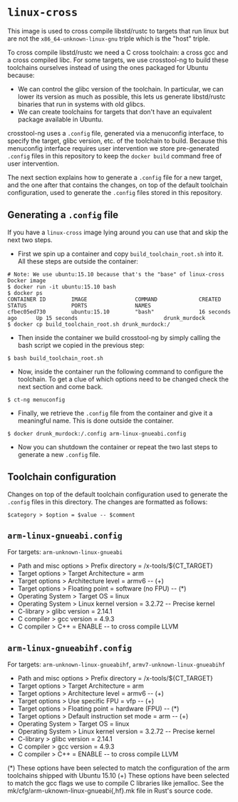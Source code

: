 # `linux-cross`

This image is used to cross compile libstd/rustc to targets that run linux but are not the
`x86_64-unknown-linux-gnu` triple which is the "host" triple.

To cross compile libstd/rustc we need a C cross toolchain: a cross gcc and a cross compiled libc.
For some targets, we use crosstool-ng to build these toolchains ourselves instead of using the ones
packaged for Ubuntu because:

- We can control the glibc version of the toolchain. In particular, we can lower its version as much
    as possible, this lets us generate libstd/rustc binaries that run in systems with old glibcs.
- We can create toolchains for targets that don't have an equivalent package available in Ubuntu.

crosstool-ng uses a `.config` file, generated via a menuconfig interface, to specify the target,
glibc version, etc. of the toolchain to build. Because this menuconfig interface requires user
intervention we store pre-generated `.config` files in this repository to keep the `docker build`
command free of user intervention.

The next section explains how to generate a `.config` file for a new target, and the one after that
contains the changes, on top of the default toolchain configuration, used to generate the `.config`
files stored in this repository.

## Generating a `.config` file

If you have a `linux-cross` image lying around you can use that and skip the next two steps.

- First we spin up a container and copy `build_toolchain_root.sh` into it. All these steps are
    outside the container:

```
# Note: We use ubuntu:15.10 because that's the "base" of linux-cross Docker image
$ docker run -it ubuntu:15.10 bash
$ docker ps
CONTAINER ID        IMAGE               COMMAND             CREATED             STATUS              PORTS               NAMES
cfbec05ed730        ubuntu:15.10        "bash"              16 seconds ago      Up 15 seconds                           drunk_murdock
$ docker cp build_toolchain_root.sh drunk_murdock:/
```

- Then inside the container we build crosstool-ng by simply calling the bash script we copied in the
    previous step:

```
$ bash build_toolchain_root.sh
```

- Now, inside the container run the following command to configure the toolchain. To get a clue of
    which options need to be changed check the next section and come back.

```
$ ct-ng menuconfig
```

- Finally, we retrieve the `.config` file from the container and give it a meaningful name. This is
    done outside the container.

```
$ docker drunk_murdock:/.config arm-linux-gnueabi.config
```

- Now you can shutdown the container or repeat the two last steps to generate a new `.config` file.

## Toolchain configuration

Changes on top of the default toolchain configuration used to generate the `.config` files in this
directory. The changes are formatted as follows:

```
$category > $option = $value -- $comment
```

## `arm-linux-gnueabi.config`

For targets: `arm-unknown-linux-gnueabi`

- Path and misc options > Prefix directory = /x-tools/${CT_TARGET}
- Target options > Target Architecture = arm
- Target options > Architecture level = armv6 -- (+)
- Target options > Floating point = software (no FPU) -- (*)
- Operating System > Target OS = linux
- Operating System > Linux kernel version = 3.2.72 -- Precise kernel
- C-library > glibc version = 2.14.1
- C compiler > gcc version = 4.9.3
- C compiler > C++ = ENABLE -- to cross compile LLVM

## `arm-linux-gnueabihf.config`

For targets: `arm-unknown-linux-gnueabihf`, `armv7-unknown-linux-gnueabihf`

- Path and misc options > Prefix directory = /x-tools/${CT_TARGET}
- Target options > Target Architecture = arm
- Target options > Architecture level = armv6 -- (+)
- Target options > Use specific FPU = vfp -- (+)
- Target options > Floating point = hardware (FPU) -- (*)
- Target options > Default instruction set mode = arm -- (+)
- Operating System > Target OS = linux
- Operating System > Linux kernel version = 3.2.72 -- Precise kernel
- C-library > glibc version = 2.14.1
- C compiler > gcc version = 4.9.3
- C compiler > C++ = ENABLE -- to cross compile LLVM

(*) These options have been selected to match the configuration of the arm toolchains shipped with
Ubuntu 15.10
(+) These options have been selected to match the gcc flags we use to compile C libraries like
jemalloc. See the mk/cfg/arm-uknown-linux-gnueabi{,hf}.mk file in Rust's source code.
